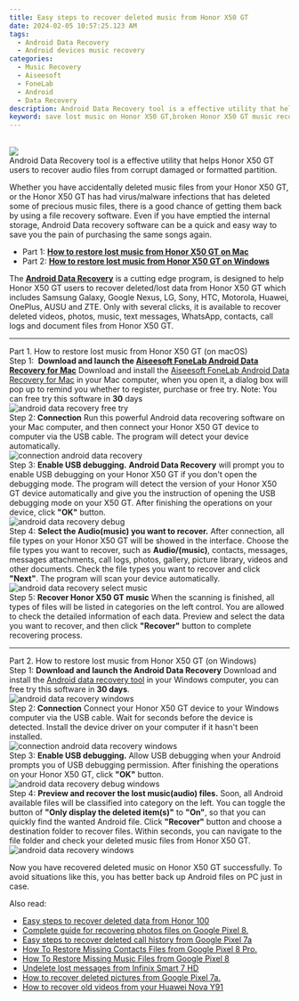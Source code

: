 ```yaml
---
title: Easy steps to recover deleted music from Honor X50 GT
date: 2024-02-05 10:57:25.123 AM
tags: 
  - Android Data Recovery
  - Android devices music recovery
categories: 
  - Music Recovery
  - Aiseesoft
  - FoneLab
  - Android
  - Data Recovery
description: Android Data Recovery tool is a effective utility that helps Honor X50 GT users to recover audio files from corrupt damaged or formatted partition.
keyword: save lost music on Honor X50 GT,broken Honor X50 GT music recovery solution,undelete songs from Honor X50 GT,recover lost songs from Honor X50 GT,Regain missing music on Honor X50 GT,restore deleted music files on Honor X50 GT,how to retrieve music from Honor X50 GT,Honor X50 GT song recovery software,how to retrieve deleted music from my Honor X50 GT,how do i recover music on Honor X50 GT,Honor X50 GT music disappeared,how to restore your files from Honor X50 GT
---
```

<br>
<img src="https://img0mobiles.techidaily.com/images/best-assets/devices/honor/honor-x50-gt/4.jpg" class="atpl-imgstyle"  /><br>
<div class="atpl-content atpl-for-fonelab-android recover-music">
<div class="atpl-post-description-part-1">
Android Data Recovery tool is a effective utility that helps Honor X50 GT users to recover audio files from corrupt damaged or formatted partition.
</div>
<div class="atpl-post-description-part-2">
<div class="tpl-content-sub-paragraph-normal">
  <p>
    Whether you have accidentally deleted music files from your Honor X50 GT, or the Honor X50 GT has had virus/malware infections that has deleted some of precious music files, there is a good chance of getting them back by using a file recovery software. Even if you have emptied the internal storage, Android Data recovery software can be a quick and easy way to save you the pain of purchasing the same songs again.
  </p>
</div>
</div>
<ul>
  <li>Part 1: <strong><a href="#p1">How to restore lost music from Honor X50 GT on Mac</a></strong></li>
  <li>Part 2: <strong><a href="#p2">How to restore lost music from Honor X50 GT on Windows</a></strong></li>
</ul>
<div class="atpl-post-description-part-3">
<div class="tpl-content-sub-paragraph-normal">
  <p>
      The <a href="https://tools.techidaily.com/aiseesoft-android-data-recovery/" target="_blank" rel="noopener"><strong>Android Data Recovery</strong></a> is a cutting edge program, is designed to help Honor X50 GT users to recover deleted/lost data from Honor X50 GT which includes Samsung Galaxy, Google Nexus, LG, Sony, HTC, Motorola, Huawei, OnePlus, AUSU and ZTE. Only with several clicks, it is available to recover deleted videos, photos, music, text messages, WhatsApp, contacts, call logs and document files from Honor X50 GT.
  </p>
</div>
</div>
<!-- Part 1 -->
<a id="p1" name="p1" ></a><hr>
<div>
  <span class="atpl-step-part-style">Part 1. How to restore lost music from Honor X50 GT (on macOS)</span>
</div>
<span class="atpl-stepstyle-a"><span>Step 1: </span></span> <strong>Download and launch the <a href="https://tools.techidaily.com/aiseesoft-android-data-recovery-for-mac/" target="_blank" rel="noopener">Aiseesoft FoneLab Android Data Recovery for Mac</a></strong>
Download and install the <a href="https://tools.techidaily.com/aiseesoft-android-data-recovery-for-mac/" target="_blank" rel="noopener">Aiseesoft FoneLab Android Data Recovery for Mac</a> in your Mac computer, when you open it, a dialog box will pop up to remind you whether to register, purchase or free try.
Note: You can free try this software in <strong>30</strong> days
<br>
<img src="https://tools.techidaily.com/images/apps/aiseesoft/android-data-recovery/mac-free-try.png" class="atpl-imgstyle" alt="android data recovery free try" /><br>
<span class="atpl-stepstyle-a"><span>Step 2: </span></span> <strong>Connection</strong>
Run this powerful Android data recovering software on your Mac computer, and then connect your Honor X50 GT device to computer via the USB cable. The program will detect your device automatically.
<br>
<img src="https://tools.techidaily.com/images/apps/aiseesoft/android-data-recovery/mac-connection-interface.jpg" class="atpl-imgstyle" alt="connection android data recovery" /><br>
<span class="atpl-stepstyle-a"><span>Step 3: </span></span> <strong>Enable USB debugging.</strong>
<strong>Android Data Recovery</strong> will prompt you to enable USB debugging on your Honor X50 GT if you don't open the debugging mode. The program will detect the version of your Honor X50 GT device automatically and give you the instruction of opening the USB debugging mode on your X50 GT. After finishing the operations on your device, click <strong>"OK"</strong> button.
<br>
<img src="https://tools.techidaily.com/images/apps/aiseesoft/android-data-recovery/mac-android-usb-debug.jpg"  class="atpl-imgstyle" alt="android data recovery debug" /><br>
<span class="atpl-stepstyle-a"><span>Step 4: </span></span> <strong>Select the Audio(music) you want to recover.</strong>
After connection, all file types on your Honor X50 GT will be showed in the interface. Choose the file types you want to recover, such as <strong>Audio/(music)</strong>, contacts, messages, messages attachments, call logs, photos, gallery, picture library, videos and other documents. Check the file types you want to recover and click <b>"Next"</b>. The program will scan your device automatically.
<br>
<img src="https://tools.techidaily.com/images/apps/aiseesoft/android-data-recovery/mac-choose-type-music.jpg" class="atpl-imgstyle" alt="android data recovery select music" /><br>
<span class="atpl-stepstyle-a"><span>Step 5: </span></span> <strong>Recover Honor X50 GT music</strong>
When the scanning is finished, all types of files will be listed in categories on the left control. You are allowed to check the detailed information of each data. Preview and select the data you want to recover, and then click <b>"Recover"</b> button to complete recovering process.
<a id="p2" name="p2"></a><hr>
<!-- Part 2 -->
<div>
  <span class="atpl-step-part-style">Part 2. How to restore lost music from Honor X50 GT (on Windows)</span>
</div>
<span class="atpl-stepstyle-a"><span>Step 1: </span></span> <strong>Download and launch the Android Data Recovery</strong>
Download and install the <a href="https://tools.techidaily.com/aiseesoft-android-data-recovery-for-win/" target="_blank" rel="noopener">Android data recovery tool</a> in your Windows computer, you can free try this software in <b>30 days</b>.
<br>
<img src="https://tools.techidaily.com/images/apps/aiseesoft/android-data-recovery/win-start-interface.png"  class="atpl-imgstyle" alt="android data recovery windows" /><br>
<span class="atpl-stepstyle-a"><span>Step 2: </span></span> <strong>Connection</strong>
Connect your Honor X50 GT device to your Windows computer via the USB cable. Wait for seconds before the device is detected. Install the device driver on your computer if it hasn't been installed.
<br>
<img src="https://tools.techidaily.com/images/apps/aiseesoft/android-data-recovery/win-connection-interface.png" class="atpl-imgstyle" alt="connection android data recovery windows" /><br>
<span class="atpl-stepstyle-a"><span>Step 3: </span></span> <strong>Enable USB debugging.</strong>
Allow USB debugging when your Android prompts you of USB debugging permission. After finishing the operations on your Honor X50 GT, click <b>"OK"</b> button.
<br>
<img src="https://tools.techidaily.com/images/apps/aiseesoft/android-data-recovery/win-android-usb-debug.png" class="atpl-imgstyle" alt="android data recovery debug windows" /><br>
<span class="atpl-stepstyle-a"><span>Step 4: </span></span> <strong>Preview and recover the lost music(audio) files.</strong>
Soon, all Android available files will be classified into category on the left. You can toggle the button of <b>"Only display the deleted item(s)"</b> to <b>"On"</b>, so that you can quickly find the wanted Android file. Click <b>"Recover"</b> button and choose a destination folder to recover files. Within seconds, you can navigate to the file folder and check your deleted music files from Honor X50 GT.
<br>
<img src="https://tools.techidaily.com/images/apps/aiseesoft/android-data-recovery/win-recover-music.jpg" class="atpl-imgstyle" alt="android data recovery windows" /><br>
<div class="atpl-post-description-part-4">
<div class="tpl-content-sub-paragraph-normal">
    <p>
        Now you have recovered deleted music on Honor X50 GT successfully. To avoid situations like this, you has better back up Android files on PC just in case.
    </p>
</div>
</div>
<span class="atpl-alsoreadstyle">Also read:</span>
<div><ul>
<li><a href="/easy-steps-to-recover-deleted-data-from-honor-100-by-fonelab-android-recover-data/" target="_blank" rel="noopener"><u>Easy steps to recover deleted data from Honor 100</u></a></li>
<li><a href="/complete-guide-for-recovering-photos-files-on-google-pixel-8-by-fonelab-android-recover-photos/" target="_blank" rel="noopener"><u>Complete guide for recovering photos files on Google Pixel 8.</u></a></li>
<li><a href="/easy-steps-to-recover-deleted-call-history-from-google-pixel-7a-by-fonelab-android-recover-call-logs/" target="_blank" rel="noopener"><u>Easy steps to recover deleted call history from Google Pixel 7a</u></a></li>
<li><a href="/how-to-restore-missing-contacts-files-from-google-pixel-8-pro-by-fonelab-android-recover-contacts/" target="_blank" rel="noopener"><u>How To  Restore Missing Contacts Files from Google Pixel 8 Pro.</u></a></li>
<li><a href="/how-to-restore-missing-music-files-from-google-pixel-8-by-fonelab-android-recover-music/" target="_blank" rel="noopener"><u>How To  Restore Missing Music Files from Google Pixel 8</u></a></li>
<li><a href="/undelete-lost-messages-from-infinix-smart-7-hd-by-fonelab-android-recover-messages/" target="_blank" rel="noopener"><u>Undelete lost messages from Infinix Smart 7 HD</u></a></li>
<li><a href="/how-to-recover-deleted-pictures-from-google-pixel-7a-by-fonelab-android-recover-pictures/" target="_blank" rel="noopener"><u>How to recover deleted pictures from Google Pixel 7a.</u></a></li>
<li><a href="/how-to-recover-old-videos-from-your-huawei-nova-y91-by-fonelab-android-recover-video/" target="_blank" rel="noopener"><u>How to recover old videos from your Huawei Nova Y91</u></a></li>
</ul></div>
</div>